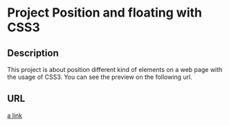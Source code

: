 # Project Position and floating with CSS3


## Description
This project is about position  different kind of elements  on a web page with the usage of CSS3.
You can see the preview on the following url.

## URL
[a link](http://htmlpreview.github.io/?https://github.com/jcromerohdz/posioning_and_floting/blob/master/index.html
)

